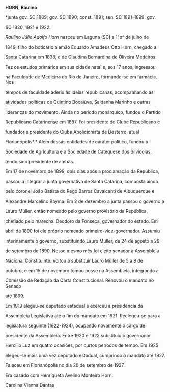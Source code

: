 **HORN, Raulino**



\*junta gov. SC 1889; gov. SC 1890; const. 1891; sen. SC 1891-1899; gov.

SC 1920, 1921 e 1922.



*Raulino Júlio Adolfo Horn* nasceu em Laguna (SC) a 1^o^ de julho de

1849, filho do boticário alemão Eduardo Amadeus Otto Horn, chegado a

Santa Catarina em 1838, e de Claudina Bernardina de Oliveira Medeiros.



Fez os estudos primários em sua cidade natal e, aos 17 anos, ingressou

na Faculdade de Medicina do Rio de Janeiro, formando-se em farmácia. Nos

tempos de faculdade aderiu às ideias republicanas, acompanhando as

atividades políticas de Quintino Bocaiúva, Saldanha Marinho e outras

lideranças do movimento. Ainda no período monárquico, fundou o Partido

Republicano Catarinense em 1887. Foi presidente do Clube Republicano e

fundador e presidente do Clube Abolicionista de Desterro, atual

Florianópolis*.* Além dessas entidades de caráter político, fundou a

Sociedade de Agricultura e a Sociedade de Catequese dos Silvícolas,

tendo sido presidente de ambas.



Em 17 de novembro de 1899, dois dias após a proclamação da República,

passou a integrar a junta governativa de Santa Catarina, composta ainda

pelo coronel João Batista do Rego Barros Cavalcanti de Albuquerque e

Alexandre Marcelino Bayma. Em 2 de dezembro a junta passou o governo a

Lauro Müller, então nomeado pelo governo provisório da República,

chefiado pelo marechal Deodoro da Fonseca, governador do estado. Em

abril de 1890 foi ele próprio nomeado primeiro-vice-governador. Assumiu

interinamente o governo, substituindo Lauro Müller, de 24 de agosto a 29

de setembro de 1890. Nesse mesmo mês foi eleito senador à Assembleia

Nacional Constituinte. Voltou a substituir Lauro Müller de 5 a 8 de

outubro, e em 15 de novembro tomou posse na Assembleia, integrando a

Comissão de Redação da Carta Constitucional. Renovou o mandato no Senado

até 1899.



Em 1919 elegeu-se deputado estadual e exerceu a presidência da

Assembleia Legislativa até o fim do mandato em 1921. Reelegeu-se para a

legislatura seguinte (1922-1924), ocupando novamente o cargo de

presidente da Assembleia. Entre 1920 e 1922 substituiu o governador

Hercílio Luz em quatro ocasiões, por curtos períodos de tempo. Em 1925

elegeu-se mais uma vez deputado estadual, cumprindo o mandato até 1927.



Faleceu em Florianópolis no dia 26 de setembro de 1927.



Era casado com Henriqueta Avelino Monteiro Horn.



Carolina Vianna Dantas



